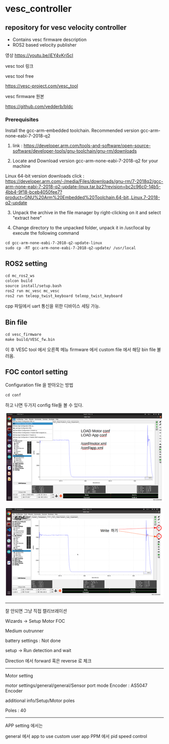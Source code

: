 # vesc_controller

## repository for vesc velocity controller

- Contains vesc firmware description
- ROS2 based velocity publisher

영상
https://youtu.be/iEY4vKrj5cI

vesc tool 링크

vesc tool free

https://vesc-project.com/vesc_tool


vesc firmware 원본

https://github.com/vedderb/bldc

### Prerequisites

Install the gcc-arm-embedded toolchain. Recommended version gcc-arm-none-eabi-7-2018-q2

1. link : https://developer.arm.com/tools-and-software/open-source-software/developer-tools/gnu-toolchain/gnu-rm/downloads

2. Locate and Download version gcc-arm-none-eabi-7-2018-q2 for your machine

Linux 64-bit version downloads click : https://developer.arm.com/-/media/Files/downloads/gnu-rm/7-2018q2/gcc-arm-none-eabi-7-2018-q2-update-linux.tar.bz2?revision=bc2c96c0-14b5-4bb4-9f18-bceb4050fee7?product=GNU%20Arm%20Embedded%20Toolchain,64-bit,,Linux,7-2018-q2-update

3. Unpack the archive in the file manager by right-clicking on it and select "extract here"

4. Change directory to the unpacked folder, unpack it in /usr/local by execute the following command

```
cd gcc-arm-none-eabi-7-2018-q2-update-linux  
sudo cp -RT gcc-arm-none-eabi-7-2018-q2-update/ /usr/local
```

## ROS2 setting

```
cd mc_ros2_ws
colcon build
source install/setup.bash
ros2 run mc_vesc mc_vesc
ros2 run teleop_twist_keyboard teleop_twist_keyboard
```

cpp  파일에서 uart 통신을 위한 디바이스 세팅 가능.

## Bin file

```
cd vesc_firmware
make build/VESC_fw.bin
```

이 후 VESC tool 에서 오른쪽 메뉴 firmware 에서 custom file 에서 해당 bin file 불러옴.

## FOC contorl setting

Configuration file 을 받아오는 방법

```
cd conf
```

하고 나면 두가지 config file들 볼 수 있다.

![](/img/setting1.png)

![](/img/setting2.png)

---

잘 안되면 그냥 직접 캘리브레이션

Wizards -> Setup Motor FOC

Medium outrunner

battery settings : Not done


setup ->  Run detection and wait

Direction 에서 forward 혹은 reverse 로 체크

---
Motor setting

motor settings/general/general/Sensor port mode
Encoder : AS5047 Encoder

additional info/Setup/Motor poles

Poles : 40

---

APP setting 에서는 

general 에서 app to use custom user app
PPM 에서  pid speed control

